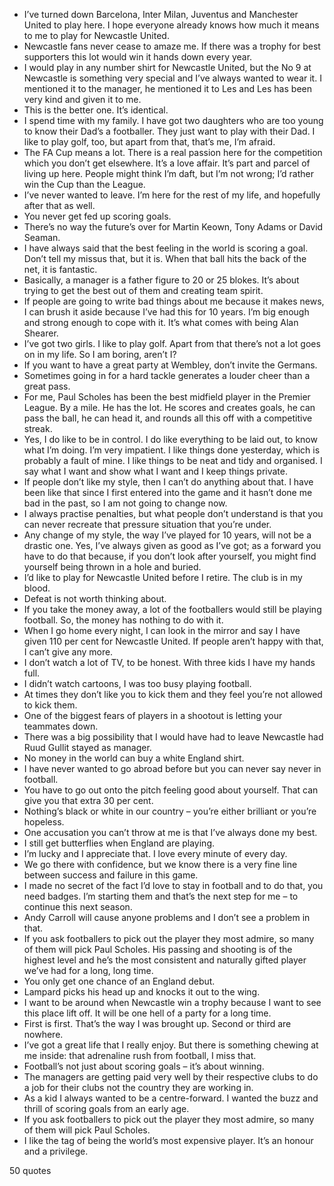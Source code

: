  - I’ve turned down Barcelona, Inter Milan, Juventus and Manchester United to play here. I hope everyone already knows how much it means to me to play for Newcastle United.
 - Newcastle fans never cease to amaze me. If there was a trophy for best supporters this lot would win it hands down every year.
 - I would play in any number shirt for Newcastle United, but the No 9 at Newcastle is something very special and I’ve always wanted to wear it. I mentioned it to the manager, he mentioned it to Les and Les has been very kind and given it to me.
 - This is the better one. It’s identical.
 - I spend time with my family. I have got two daughters who are too young to know their Dad’s a footballer. They just want to play with their Dad. I like to play golf, too, but apart from that, that’s me, I’m afraid.
 - The FA Cup means a lot. There is a real passion here for the competition which you don’t get elsewhere. It’s a love affair. It’s part and parcel of living up here. People might think I’m daft, but I’m not wrong; I’d rather win the Cup than the League.
 - I’ve never wanted to leave. I’m here for the rest of my life, and hopefully after that as well.
 - You never get fed up scoring goals.
 - There’s no way the future’s over for Martin Keown, Tony Adams or David Seaman.
 - I have always said that the best feeling in the world is scoring a goal. Don’t tell my missus that, but it is. When that ball hits the back of the net, it is fantastic.
 - Basically, a manager is a father figure to 20 or 25 blokes. It’s about trying to get the best out of them and creating team spirit.
 - If people are going to write bad things about me because it makes news, I can brush it aside because I’ve had this for 10 years. I’m big enough and strong enough to cope with it. It’s what comes with being Alan Shearer.
 - I’ve got two girls. I like to play golf. Apart from that there’s not a lot goes on in my life. So I am boring, aren’t I?
 - If you want to have a great party at Wembley, don’t invite the Germans.
 - Sometimes going in for a hard tackle generates a louder cheer than a great pass.
 - For me, Paul Scholes has been the best midfield player in the Premier League. By a mile. He has the lot. He scores and creates goals, he can pass the ball, he can head it, and rounds all this off with a competitive streak.
 - Yes, I do like to be in control. I do like everything to be laid out, to know what I’m doing. I’m very impatient. I like things done yesterday, which is probably a fault of mine. I like things to be neat and tidy and organised. I say what I want and show what I want and I keep things private.
 - If people don’t like my style, then I can’t do anything about that. I have been like that since I first entered into the game and it hasn’t done me bad in the past, so I am not going to change now.
 - I always practise penalties, but what people don’t understand is that you can never recreate that pressure situation that you’re under.
 - Any change of my style, the way I’ve played for 10 years, will not be a drastic one. Yes, I’ve always given as good as I’ve got; as a forward you have to do that because, if you don’t look after yourself, you might find yourself being thrown in a hole and buried.
 - I’d like to play for Newcastle United before I retire. The club is in my blood.
 - Defeat is not worth thinking about.
 - If you take the money away, a lot of the footballers would still be playing football. So, the money has nothing to do with it.
 - When I go home every night, I can look in the mirror and say I have given 110 per cent for Newcastle United. If people aren’t happy with that, I can’t give any more.
 - I don’t watch a lot of TV, to be honest. With three kids I have my hands full.
 - I didn’t watch cartoons, I was too busy playing football.
 - At times they don’t like you to kick them and they feel you’re not allowed to kick them.
 - One of the biggest fears of players in a shootout is letting your teammates down.
 - There was a big possibility that I would have had to leave Newcastle had Ruud Gullit stayed as manager.
 - No money in the world can buy a white England shirt.
 - I have never wanted to go abroad before but you can never say never in football.
 - You have to go out onto the pitch feeling good about yourself. That can give you that extra 30 per cent.
 - Nothing’s black or white in our country – you’re either brilliant or you’re hopeless.
 - One accusation you can’t throw at me is that I’ve always done my best.
 - I still get butterflies when England are playing.
 - I’m lucky and I appreciate that. I love every minute of every day.
 - We go there with confidence, but we know there is a very fine line between success and failure in this game.
 - I made no secret of the fact I’d love to stay in football and to do that, you need badges. I’m starting them and that’s the next step for me – to continue this next season.
 - Andy Carroll will cause anyone problems and I don’t see a problem in that.
 - If you ask footballers to pick out the player they most admire, so many of them will pick Paul Scholes. His passing and shooting is of the highest level and he’s the most consistent and naturally gifted player we’ve had for a long, long time.
 - You only get one chance of an England debut.
 - Lampard picks his head up and knocks it out to the wing.
 - I want to be around when Newcastle win a trophy because I want to see this place lift off. It will be one hell of a party for a long time.
 - First is first. That’s the way I was brought up. Second or third are nowhere.
 - I’ve got a great life that I really enjoy. But there is something chewing at me inside: that adrenaline rush from football, I miss that.
 - Football’s not just about scoring goals – it’s about winning.
 - The managers are getting paid very well by their respective clubs to do a job for their clubs not the country they are working in.
 - As a kid I always wanted to be a centre-forward. I wanted the buzz and thrill of scoring goals from an early age.
 - If you ask footballers to pick out the player they most admire, so many of them will pick Paul Scholes.
 - I like the tag of being the world’s most expensive player. It’s an honour and a privilege.

50 quotes